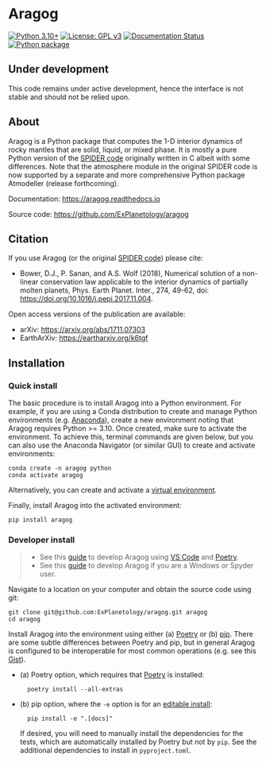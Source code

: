 # Aragog

[![Python 3.10+](https://img.shields.io/badge/python-3.10+-blue.svg)](https://www.python.org/downloads/release/python-3100/)
[![License: GPL v3](https://img.shields.io/badge/License-GPLv3-blue.svg)](https://www.gnu.org/licenses/gpl-3.0)
[![Documentation Status](https://readthedocs.org/projects/aragog/badge/?version=latest)](https://aragog.readthedocs.io/en/latest/?badge=latest)
[![Python package](https://github.com/ExPlanetology/aragog/actions/workflows/python-package.yml/badge.svg)](https://github.com/ExPlanetology/aragog/actions/workflows/python-package.yml)

## Under development

This code remains under active development, hence the interface is not stable and should not be relied upon.

## About

Aragog is a Python package that computes the 1-D interior dynamics of rocky mantles that are solid, liquid, or mixed phase. It is mostly a pure Python version of the [SPIDER code](https://github.com/djbower/spider) originally written in C albeit with some differences. Note that the atmosphere module in the original SPIDER code is now supported by a separate and more comprehensive Python package Atmodeller (release forthcoming).

Documentation: <https://aragog.readthedocs.io>

Source code: <https://github.com/ExPlanetology/aragog>

## Citation

If you use Aragog (or the original [SPIDER code](https://github.com/djbower/spider)) please cite:

- Bower, D.J., P. Sanan, and A.S. Wolf (2018), Numerical solution of a non-linear conservation law applicable to the interior dynamics of partially molten planets, Phys. Earth Planet. Inter., 274, 49-62, doi: <https://doi.org/10.1016/j.pepi.2017.11.004>.

Open access versions of the publication are available:

- arXiv: <https://arxiv.org/abs/1711.07303>
- EarthArXiv: <https://eartharxiv.org/k6tgf>

## Installation

### Quick install

The basic procedure is to install Aragog into a Python environment. For example, if you are using a Conda distribution to create and manage Python environments (e.g. [Anaconda](https://www.anaconda.com/download)), create a new environment noting that Aragog requires Python >= 3.10. Once created, make sure to activate the environment. To achieve this, terminal commands are given below, but you can also use the Anaconda Navigator (or similar GUI) to create and activate environments:

    conda create -n aragog python
    conda activate aragog

Alternatively, you can create and activate a [virtual environment](https://docs.python.org/3/library/venv.html).

Finally, install Aragog into the activated environment:

	pip install aragog

### Developer install

> - See this [guide](https://gist.github.com/djbower/c66474000029730ac9f8b73b96071db3) to develop Aragog using [VS Code](https://code.visualstudio.com) and [Poetry](https://python-poetry.org).
> - See this [guide](https://gist.github.com/djbower/c82b4a70a3c3c74ad26dc572edefdd34) to develop Aragog if you are a Windows or Spyder user.

Navigate to a location on your computer and obtain the source code using git:

    git clone git@github.com:ExPlanetology/aragog.git aragog
    cd aragog

Install Aragog into the environment using either (a) [Poetry](https://python-poetry.org) or (b) [pip](https://pip.pypa.io/en/stable/getting-started/). There are some subtle differences between Poetry and pip, but in general Aragog is configured to be interoperable for most common operations (e.g. see this [Gist](https://gist.github.com/djbower/e9538e7eb5ed3deaf3c4de9dea41ebcd)).

- (a) Poetry option, which requires that [Poetry](https://python-poetry.org) is installed:

		poetry install --all-extras

- (b) pip option, where the `-e` option is for an [editable install](https://setuptools.pypa.io/en/latest/userguide/development_mode.html):

		pip install -e ".[docs]"

	If desired, you will need to manually install the dependencies for the tests, which are automatically installed by Poetry but not by `pip`. See the additional dependencies to install in `pyproject.toml`.